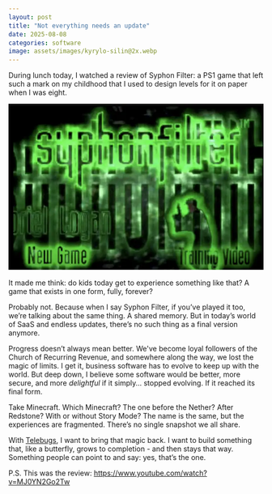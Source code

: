 ```yaml
---
layout: post
title: "Not everything needs an update"
date: 2025-08-08
categories: software
image: assets/images/kyrylo-silin@2x.webp
---
```


During lunch today, I watched a review of Syphon Filter: a PS1 game that left
such a mark on my childhood that I used to design levels for it on paper when I
was eight.

![Syphon Filter main menu](/assets/images/posts/not-everything-needs-an-update/01.webp)

It made me think: do kids today get to experience something like that? A game
that exists in one form, fully, forever?

Probably not. Because when I say Syphon Filter, if you’ve played it too, we’re
talking about the same thing. A shared memory. But in today’s world of SaaS and
endless updates, there’s no such thing as a final version anymore.

Progress doesn’t always mean better. We've become loyal followers of the Church
of Recurring Revenue, and somewhere along the way, we lost the magic of limits.
I get it, business software has to evolve to keep up with the world. But deep
down, I believe some software would be better, more secure, and more
_delightful_ if it simply… stopped evolving. If it reached its final form.

Take Minecraft. Which Minecraft? The one before the Nether? After Redstone? With
or without Story Mode? The name is the same, but the experiences are fragmented.
There’s no single snapshot we all share.

With [Telebugs](https://telebugs.com), I want to bring that magic back. I want
to build something that, like a butterfly, grows to completion - and then stays
that way. Something people can point to and say: yes, that’s the one.

P.S. This was the review: https://www.youtube.com/watch?v=MJ0YN2Go2Tw
